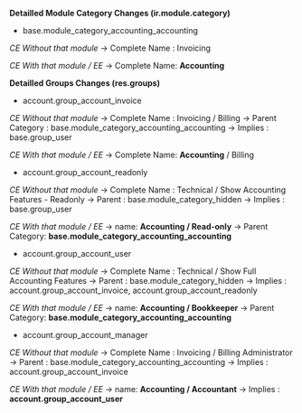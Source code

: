 **Detailled Module Category Changes (ir.module.category)**

- base.module_category_accounting_accounting

*CE Without that module* -\> Complete Name : Invoicing

*CE With that module / EE* -\> Complete Name: **Accounting**

**Detailled Groups Changes (res.groups)**

- account.group_account_invoice

*CE Without that module* -\> Complete Name : Invoicing / Billing -\>
Parent Category : base.module_category_accounting_accounting -\> Implies
: base.group_user

*CE With that module / EE* -\> Complete Name: **Accounting** / Billing

- account.group_account_readonly

*CE Without that module* -\> Complete Name : Technical / Show Accounting
Features - Readonly -\> Parent : base.module_category_hidden -\> Implies
: base.group_user

*CE With that module / EE* -\> name: **Accounting / Read-only** -\>
Parent Category: **base.module_category_accounting_accounting**

- account.group_account_user

*CE Without that module* -\> Complete Name : Technical / Show Full
Accounting Features -\> Parent : base.module_category_hidden -\> Implies
: account.group_account_invoice, account.group_account_readonly

*CE With that module / EE* -\> name: **Accounting / Bookkeeper** -\>
Parent Category: **base.module_category_accounting_accounting**

- account.group_account_manager

*CE Without that module* -\> Complete Name : Invoicing / Billing
Administrator -\> Parent : base.module_category_accounting_accounting
-\> Implies : account.group_account_invoice

*CE With that module / EE* -\> name: **Accounting / Accountant** -\>
Implies : **account.group_account_user**

